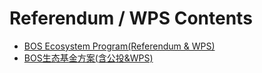 
# Referendum / WPS Contents

* [BOS Ecosystem Program(Referendum & WPS)](Referendum_WPS/BOS%20Ecosystem%20Program(Referendum%20%26%20WPS).md)
* [BOS生态基金方案(含公投&WPS)](Referendum_WPS/BOS%E7%94%9F%E6%80%81%E5%9F%BA%E9%87%91%E6%96%B9%E6%A1%88(%E5%90%AB%E5%85%AC%E6%8A%95%26WPS).md)

